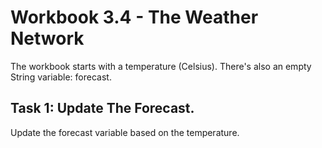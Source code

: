 # Workbook 3.4 - The Weather Network
The workbook starts with a temperature (Celsius). There's also an empty String variable: forecast.

## Task 1: Update The Forecast.
Update the forecast variable based on the temperature.
